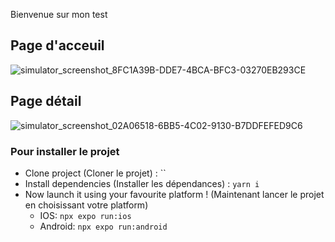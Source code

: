 Bienvenue sur mon test

## Page d'acceuil
![simulator_screenshot_8FC1A39B-DDE7-4BCA-BFC3-03270EB293CE](https://github.com/alexdieudonne/Pokedev/assets/59718717/c0cd9847-4aa3-4e78-9ab7-c8ccf0264904)

## Page détail
![simulator_screenshot_02A06518-6BB5-4C02-9130-B7DDFEFED9C6](https://github.com/alexdieudonne/Pokedev/assets/59718717/f656fe6d-f0fb-404d-b697-06aa4869279f)



### Pour installer le projet

- Clone project (Cloner le projet) : ``
- Install dependencies (Installer les dépendances) : `yarn i`
- Now launch it using your favourite platform ! (Maintenant lancer le projet en choisissant votre platform)
  - IOS: `npx expo run:ios` 
  - Android: `npx expo run:android` 
